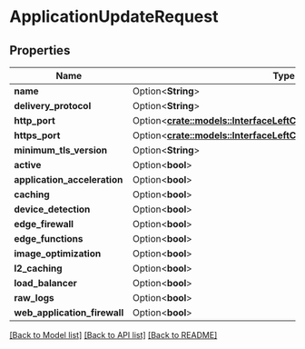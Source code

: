# ApplicationUpdateRequest

## Properties

Name | Type | Description | Notes
------------ | ------------- | ------------- | -------------
**name** | Option<**String**> |  | [optional]
**delivery_protocol** | Option<**String**> |  | [optional]
**http_port** | Option<[**crate::models::InterfaceLeftCurlyBracketRightCurlyBracket**](interface{}.md)> |  | [optional]
**https_port** | Option<[**crate::models::InterfaceLeftCurlyBracketRightCurlyBracket**](interface{}.md)> |  | [optional]
**minimum_tls_version** | Option<**String**> |  | [optional]
**active** | Option<**bool**> |  | [optional]
**application_acceleration** | Option<**bool**> |  | [optional]
**caching** | Option<**bool**> |  | [optional]
**device_detection** | Option<**bool**> |  | [optional]
**edge_firewall** | Option<**bool**> |  | [optional]
**edge_functions** | Option<**bool**> |  | [optional]
**image_optimization** | Option<**bool**> |  | [optional]
**l2_caching** | Option<**bool**> |  | [optional]
**load_balancer** | Option<**bool**> |  | [optional]
**raw_logs** | Option<**bool**> |  | [optional]
**web_application_firewall** | Option<**bool**> |  | [optional]

[[Back to Model list]](../README.md#documentation-for-models) [[Back to API list]](../README.md#documentation-for-api-endpoints) [[Back to README]](../README.md)


